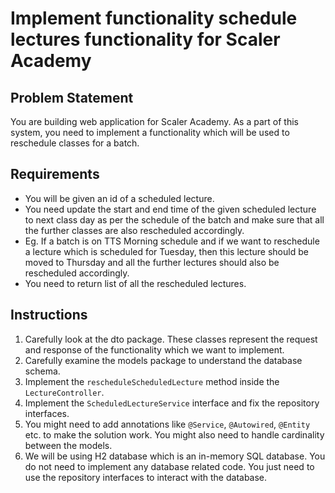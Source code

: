 # Implement functionality schedule lectures functionality for Scaler Academy

## Problem Statement

You are building web application for Scaler Academy. As a part of this system, you need to implement a functionality which will be used to reschedule classes for a batch.

## Requirements

* You will be given an id of a scheduled lecture.
* You need update the start and end time of the given scheduled lecture to next class day as per the schedule of the batch and make sure that all the further classes are also rescheduled accordingly.
* Eg. If a batch is on TTS Morning schedule and if we want to reschedule a lecture which is scheduled for Tuesday, then this lecture should be moved to Thursday and all the further lectures should also be rescheduled accordingly.
* You need to return list of all the rescheduled lectures.



## Instructions
1. Carefully look at the dto package. These classes represent the request and response of the functionality which we want to implement.
2. Carefully examine the models package to understand the database schema.
3. Implement the `rescheduleScheduledLecture` method inside the `LectureController`.
4. Implement the `ScheduledLectureService` interface and fix the repository interfaces.
5. You might need to add annotations like `@Service`, `@Autowired`, `@Entity` etc. to make the solution work. You might also need to handle cardinality between the models.
6. We will be using H2 database which is an in-memory SQL database. You do not need to implement any database related code. You just need to use the repository interfaces to interact with the database.